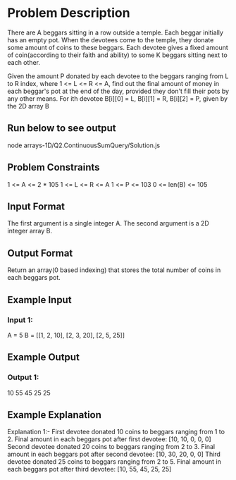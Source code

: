 # Problem Description

There are A beggars sitting in a row outside a temple. Each beggar initially has an empty pot. When the devotees come to the temple, they donate some amount of coins to these beggars. Each devotee gives a fixed amount of coin(according to their faith and ability) to some K beggars sitting next to each other.

Given the amount P donated by each devotee to the beggars ranging from L to R index, where 1 <= L <= R <= A, find out the final amount of money in each beggar's pot at the end of the day, provided they don't fill their pots by any other means.
For ith devotee B[i][0] = L, B[i][1] = R, B[i][2] = P, given by the 2D array B

## Run below to see output

node arrays-1D/Q2.ContinuousSumQuery/Solution.js

## Problem Constraints

1 <= A <= 2 * 105
1 <= L <= R <= A
1 <= P <= 103
0 <= len(B) <= 105


## Input Format

The first argument is a single integer A.
The second argument is a 2D integer array B.


## Output Format

Return an array(0 based indexing) that stores the total number of coins in each beggars pot.


## Example Input

### Input 1:
A = 5
B = [[1, 2, 10], [2, 3, 20], [2, 5, 25]]


## Example Output

### Output 1:
10 55 45 25 25


## Example Explanation

Explanation 1:-
First devotee donated 10 coins to beggars ranging from 1 to 2. Final amount in each beggars pot after first devotee: [10, 10, 0, 0, 0]
Second devotee donated 20 coins to beggars ranging from 2 to 3. Final amount in each beggars pot after second devotee: [10, 30, 20, 0, 0]
Third devotee donated 25 coins to beggars ranging from 2 to 5. Final amount in each beggars pot after third devotee: [10, 55, 45, 25, 25]